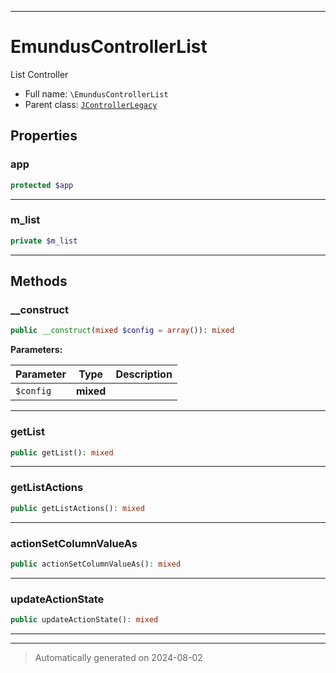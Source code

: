 ***

# EmundusControllerList

List Controller



* Full name: `\EmundusControllerList`
* Parent class: [`JControllerLegacy`](./JControllerLegacy.md)



## Properties


### app



```php
protected $app
```






***

### m_list



```php
private $m_list
```






***

## Methods


### __construct



```php
public __construct(mixed $config = array()): mixed
```








**Parameters:**

| Parameter | Type | Description |
|-----------|------|-------------|
| `$config` | **mixed** |  |





***

### getList



```php
public getList(): mixed
```












***

### getListActions



```php
public getListActions(): mixed
```












***

### actionSetColumnValueAs



```php
public actionSetColumnValueAs(): mixed
```












***

### updateActionState



```php
public updateActionState(): mixed
```












***


***
> Automatically generated on 2024-08-02
